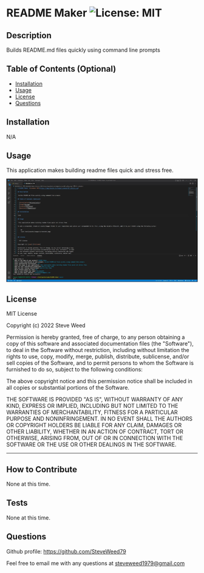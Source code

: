 # README Maker ![License: MIT](https://img.shields.io/badge/License-MIT-yellow.svg)

## Description

 Builds README.md files quickly using command line prompts

## Table of Contents (Optional)

- [Installation](#installation)
- [Usage](#usage)
- [License](#license)
- [Questions](#questions)

## Installation

 N/A

## Usage

 This application makes building readme files quick and stress free.  

    
![alt text](assets/screenshot.JPG)


## License

  MIT License

Copyright (c) 2022 Steve Weed

Permission is hereby granted, free of charge, to any person obtaining a copy
of this software and associated documentation files (the "Software"), to deal
in the Software without restriction, including without limitation the rights
to use, copy, modify, merge, publish, distribute, sublicense, and/or sell
copies of the Software, and to permit persons to whom the Software is
furnished to do so, subject to the following conditions:

The above copyright notice and this permission notice shall be included in all
copies or substantial portions of the Software.

THE SOFTWARE IS PROVIDED "AS IS", WITHOUT WARRANTY OF ANY KIND, EXPRESS OR
IMPLIED, INCLUDING BUT NOT LIMITED TO THE WARRANTIES OF MERCHANTABILITY,
FITNESS FOR A PARTICULAR PURPOSE AND NONINFRINGEMENT. IN NO EVENT SHALL THE
AUTHORS OR COPYRIGHT HOLDERS BE LIABLE FOR ANY CLAIM, DAMAGES OR OTHER
LIABILITY, WHETHER IN AN ACTION OF CONTRACT, TORT OR OTHERWISE, ARISING FROM,
OUT OF OR IN CONNECTION WITH THE SOFTWARE OR THE USE OR OTHER DEALINGS IN THE
SOFTWARE.

---

## How to Contribute 

 None at this time.

## Tests 

 None at this time.

## Questions

Github profile: https://github.com/SteveWeed79

Feel free to email me with any questions at steveweed1979@gmail.com

        